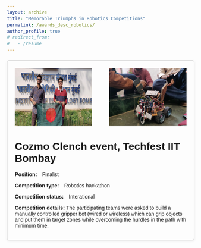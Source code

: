 ```yaml
---
layout: archive
title: "Memorable Triumphs in Robotics Competitions"
permalink: /awards_desc_robotics/
author_profile: true
# redirect_from:
#   - /resume
---
```

<head>
  <meta charset="UTF-8">
  <title>Bullet Points Example</title>
  <style>
    body {
      font-family: Arial, sans-serif;
      margin: 20px;
    }

    h1 {
      text-align: center;
    }

    p {
      margin-bottom: 10px;
    }

    .competition-details {
      margin-top: 20px;
      border: 1px solid #ccc;
      padding: 20px;
      border-radius: 5px;
      box-shadow: 0px 2px 6px rgba(0, 0, 0, 0.1);
      max-width: 800px; /* Adjust the max-width value as desired */
      margin-left: auto;
      margin-right: auto;
    }

    .label {
      font-weight: bold;
    }

    .value {
      margin-left: 10px;
    }

    .image-container {
      display: flex;
      justify-content: space-between;
      margin-bottom: 10px;
    }

    .image-container img {
      max-width: 45%;
    }
  </style>
</head>

<body>
  <div class="competition-details">
    <div class="image-container">
      <img src="/images/cozmo.jpg" alt="Photo 1">
      <img src="/images/cozmo2.jpg" alt="Photo 2">
    </div>
    <h1> Cozmo Clench event, Techfest IIT Bombay</h1>
    <p><span class="label">Position:</span> <span class="value">Finalist</span></p>
    <p><span class="label">Competition type:</span> <span class="value">Robotics hackathon</span></p>
    <p><span class="label">Competition status:</span> <span class="value">Interational</span></p>
    <p><span class="label">Competition details:</span> The participating teams were asked to build a manually controlled gripper bot (wired or wireless) which can grip objects and put them in target zones while overcoming the hurdles in the path with minimum time.
</p>
  </div>
</body>

</html>